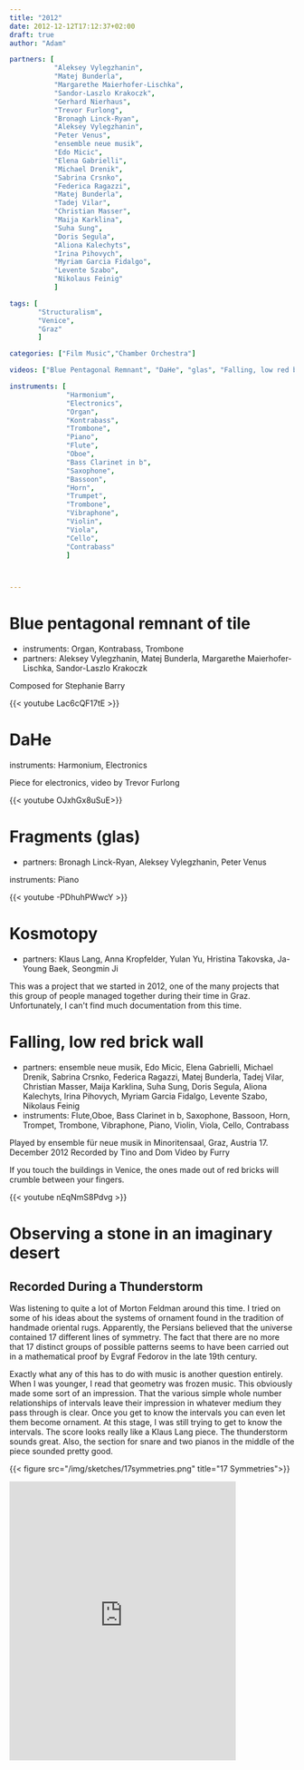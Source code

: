 ```yaml
---
title: "2012"
date: 2012-12-12T17:12:37+02:00
draft: true
author: "Adam"

partners: [
           "Aleksey Vylegzhanin", 
           "Matej Bunderla", 
           "Margarethe Maierhofer-Lischka", 
           "Sandor-Laszlo Krakoczk", 
           "Gerhard Nierhaus", 
           "Trevor Furlong",
           "Bronagh Linck-Ryan", 
           "Aleksey Vylegzhanin", 
           "Peter Venus",
           "ensemble neue musik", 
           "Edo Micic", 
           "Elena Gabrielli", 
           "Michael Drenik", 
           "Sabrina Crsnko", 
           "Federica Ragazzi", 
           "Matej Bunderla", 
           "Tadej Vilar", 
           "Christian Masser", 
           "Maija Karklina", 
           "Suha Sung", 
           "Doris Segula", 
           "Aliona Kalechyts", 
           "Irina Pihovych", 
           "Myriam Garcia Fidalgo", 
           "Levente Szabo", 
           "Nikolaus Feinig"
           ]

tags: [
       "Structuralism", 
       "Venice", 
       "Graz"
       ]

categories: ["Film Music","Chamber Orchestra"]

videos: ["Blue Pentagonal Remnant", "DaHe", "glas", "Falling, low red brick wall"]

instruments: [
              "Harmonium", 
              "Electronics", 
              "Organ", 
              "Kontrabass", 
              "Trombone",
              "Piano", 
              "Flute",
              "Oboe", 
              "Bass Clarinet in b", 
              "Saxophone", 
              "Bassoon", 
              "Horn", 
              "Trumpet", 
              "Trombone", 
              "Vibraphone", 
              "Violin", 
              "Viola", 
              "Cello", 
              "Contrabass" 
              ]



---
```


# Blue pentagonal remnant of tile

+ instruments: Organ, Kontrabass, Trombone
+ partners: Aleksey Vylegzhanin, Matej Bunderla, Margarethe Maierhofer-Lischka, Sandor-Laszlo Krakoczk

Composed for Stephanie Barry

{{< youtube Lac6cQF17tE >}}

# DaHe 

instruments: Harmonium, Electronics

Piece for electronics, video by Trevor Furlong

{{< youtube OJxhGx8uSuE>}}



# Fragments (glas)

+ partners: Bronagh Linck-Ryan, Aleksey Vylegzhanin, Peter Venus

instruments: Piano


{{< youtube -PDhuhPWwcY >}}


# Kosmotopy

+ partners: Klaus Lang, Anna Kropfelder, Yulan Yu, Hristina Takovska, Ja-Young Baek, Seongmin Ji

This was a project that we started in 2012, one of the many projects that this group
of people managed together during their time in Graz. Unfortunately, I can't find much
documentation from this time.

# Falling, low red brick wall

+ partners: ensemble neue musik, Edo Micic, Elena Gabrielli, Michael Drenik, 
  Sabrina Crsnko, Federica Ragazzi, Matej Bunderla, Tadej Vilar, Christian Masser, 
  Maija Karklina, Suha Sung, Doris Segula, Aliona Kalechyts, Irina Pihovych, 
  Myriam Garcia Fidalgo, Levente Szabo, Nikolaus Feinig
+ instruments: Flute,Oboe, Bass Clarinet in b, Saxophone, 
  Bassoon, Horn, Trompet, Trombone, Vibraphone, Piano, 
  Violin, Viola, Cello, Contrabass 

Played by ensemble für neue musik in Minoritensaal, Graz, Austria
17. December 2012
Recorded by Tino and Dom Video by Furry

If you touch the buildings in Venice, the ones made out of red bricks will crumble between your fingers.

{{< youtube nEqNmS8Pdvg >}}

# Observing a stone in an imaginary desert

## Recorded During a Thunderstorm

Was listening to quite a lot of Morton Feldman around this time.
I tried on some of his ideas about the systems of ornament found
in the tradition of handmade oriental rugs. Apparently, the Persians
believed that the universe contained 17 different lines of symmetry.
The fact that there are no more that 17 distinct groups of possible
patterns seems to have been carried out in a mathematical proof by
Evgraf Fedorov in the late 19th century.


Exactly what any of this has to do with music is another question
entirely. When I was younger, I read that geometry was frozen music.
This obviously made some sort of an impression. That the various
simple whole number relationships of intervals leave their impression
in whatever medium they pass through is clear. Once you get to know
the intervals you can even let them become ornament. At this stage,
I was still trying to get to know the intervals. The score looks
really like a Klaus Lang piece. The thunderstorm sounds great.
Also, the section for snare and two pianos in the middle of the
piece sounded pretty good.

{{< figure src="/img/sketches/17symmetries.png" title="17 Symmetries">}}


<iframe style="border: 0; width: 400px; height: 492px;" src="https://bandcamp.com/EmbeddedPlayer/track=2445702928/size=large/bgcol=ffffff/linkcol=0687f5/tracklist=false/transparent=true/" seamless><a href="http://adammccartney.bandcamp.com/track/observing-a-stone-in-an-imaginary-desert">observing a stone in an imaginary desert by Adam McCartney</a></iframe>
